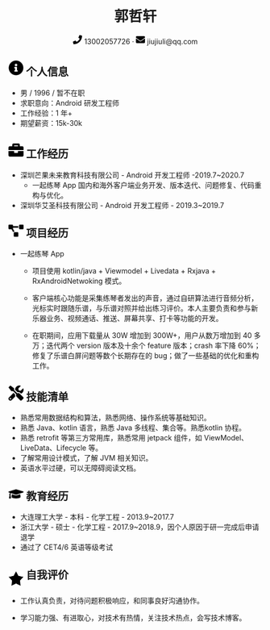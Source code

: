 <center>
     <h1>郭哲轩</h1>
     <div>
         <span>
             <img src="assets/phone-solid.svg" width="18px">
             13002057726
         </span>
         ·
         <span>
             <img src="assets/envelope-solid.svg" width="18px">
         	 jiujiuli@qq.com
         </span>
 </center>



 ## <img src="assets/info-circle-solid.svg" width="30px"> 个人信息 

 - 男 / 1996 / 暂不在职
 - 求职意向：Android 研发工程师
 - 工作经验：1 年+
 - 期望薪资：15k-30k

## <img src="assets/briefcase-solid.svg" width="30px"> 工作经历

- 深圳芒果未来教育科技有限公司 - Android 开发工程师 -2019.7~2020.7
  * 一起练琴 App 国内和海外客户端业务开发、版本迭代、问题修复、代码重构与优化。
- 深圳华艾圣科技有限公司 - Android 开发工程师 - 2019.3~2019.7

## <img src="assets/project-diagram-solid.svg" width="30px"> 项目经历

* 一起练琴 App

  * 项目使用 kotlin/java + Viewmodel + Livedata + Rxjava + RxAndroidNetwoking 模式。

  * 客户端核心功能是采集练琴者发出的声音，通过自研算法进行音频分析，光标实时跟随乐谱，与乐谱对照并给出练习评价。本人主要负责和参与新乐器业务、视频通话、推送、屏幕共享、打卡等功能的开发。
  
  * 在职期间，应用下载量从 30W 增加到 300W+，用户从数万增加到 40 多万；迭代两个 version 版本及十余个 feature 版本；crash 率下降 60%；修复了乐谱白屏问题等数个长期存在的 bug；做了一些基础的优化和重构工作。

## <img src="assets/tools-solid.svg" width="30px"> 技能清单

- 熟悉常用数据结构和算法，熟悉网络、操作系统等基础知识。
- 熟悉 Java、kotlin 语言，熟悉 Java 多线程、集合等。熟悉kotlin 协程。
- 熟悉 retrofit 等第三方常用库，熟悉常用 jetpack 组件，如 ViewModel、LiveData、Lifecycle 等。
- 了解常用设计模式，了解 JVM 相关知识。
- 英语水平过硬，可以无障碍阅读文档。

##  <img src="assets/graduation-cap-solid.svg" width="30px"> 教育经历

- 大连理工大学 - 本科 - 化学工程 - 2013.9~2017.7
- 浙江大学 - 硕士 - 化学工程 - 2017.9~2018.9，因个人原因于研一完成后申请退学
- 通过了 CET4/6 英语等级考试

##  <img src="assets/rating.svg" width="30px" align="middle" margin="10px"/> 自我评价

* 工作认真负责，对待问题积极响应，和同事良好沟通协作。

* 学习能力强、有进取心，对技术有热情，关注技术热点，会写技术博客。